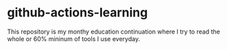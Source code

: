 # github-actions-learning

This repository is my monthy education continuation where I try to read the whole or 60% mininum of tools I use everyday.
